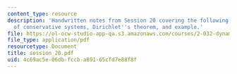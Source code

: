 ```yaml
---
content_type: resource
description: 'Handwritten notes from Session 20 covering the following topics: Stability
  of conservative systems, Dirichlet''s theorem, and example.'
file: https://ol-ocw-studio-app-qa.s3.amazonaws.com/courses/2-032-dynamics-fall-2004/4c69ac5e06dbfccba89165cfd7e88f8f_session_20.pdf
file_type: application/pdf
resourcetype: Document
title: session_20.pdf
uid: 4c69ac5e-06db-fccb-a891-65cfd7e88f8f
---
```

